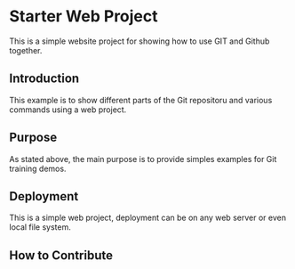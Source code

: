 # Starter Web Project
This is a simple website project for showing how to use GIT and Github together.

## Introduction

This example is to show different parts of the Git repositoru and various commands using a web project.

## Purpose

As stated above, the main purpose is to provide simples examples for Git training demos.

## Deployment

This is a simple web project, deployment can be on any web server or even local file system.

## How to Contribute